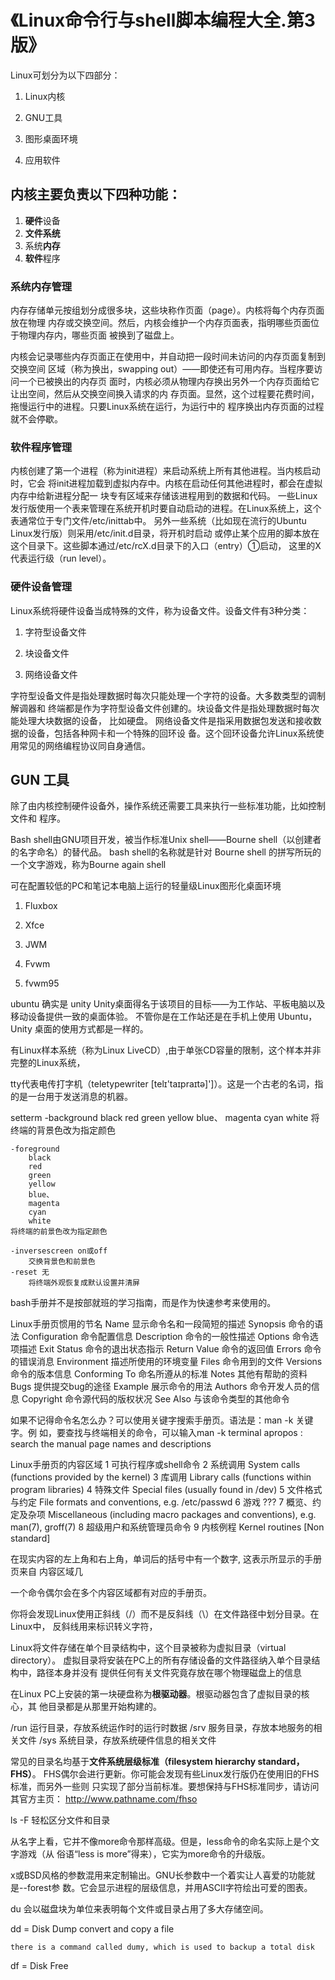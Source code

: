 # 《Linux命令行与shell脚本编程大全.第3版》

Linux可划分为以下四部分：

1. Linux内核

1. GNU工具

1. 图形桌面环境

1. 应用软件


## 内核主要负责以下四种功能：

1. **硬件**设备
2. **文件系统**
3. 系统**内存**
4. **软件**程序

### 系统内存管理

内存存储单元按组划分成很多块，这些块称作页面（page）。内核将每个内存页面放在物理
内存或交换空间。然后，内核会维护一个内存页面表，指明哪些页面位于物理内存内，哪些页面
被换到了磁盘上。

内核会记录哪些内存页面正在使用中，并自动把一段时间未访问的内存页面复制到交换空间
区域（称为换出，swapping out）——即使还有可用内存。当程序要访问一个已被换出的内存页
面时，内核必须从物理内存换出另外一个内存页面给它让出空间，然后从交换空间换入请求的内
存页面。显然，这个过程要花费时间，拖慢运行中的进程。只要Linux系统在运行，为运行中的
程序换出内存页面的过程就不会停歇。

### 软件程序管理

内核创建了第一个进程（称为init进程）来启动系统上所有其他进程。当内核启动时，它会
将init进程加载到虚拟内存中。内核在启动任何其他进程时，都会在虚拟内存中给新进程分配一
块专有区域来存储该进程用到的数据和代码。
一些Linux发行版使用一个表来管理在系统开机时要自动启动的进程。在Linux系统上，这个
表通常位于专门文件/etc/inittab中。
另外一些系统（比如现在流行的Ubuntu Linux发行版）则采用/etc/init.d目录，将开机时启动
或停止某个应用的脚本放在这个目录下。这些脚本通过/etc/rcX.d目录下的入口（entry）①启动，
这里的X代表运行级（run level）。

### 硬件设备管理

Linux系统将硬件设备当成特殊的文件，称为设备文件。设备文件有3种分类：

1. 字符型设备文件

1. 块设备文件

1. 网络设备文件


字符型设备文件是指处理数据时每次只能处理一个字符的设备。大多数类型的调制解调器和
终端都是作为字符型设备文件创建的。块设备文件是指处理数据时每次能处理大块数据的设备，
比如硬盘。
网络设备文件是指采用数据包发送和接收数据的设备，包括各种网卡和一个特殊的回环设
备。这个回环设备允许Linux系统使用常见的网络编程协议同自身通信。

## GUN 工具

除了由内核控制硬件设备外，操作系统还需要工具来执行一些标准功能，比如控制文件和
程序。


Bash shell由GNU项目开发，被当作标准Unix shell——Bourne shell（以创建者的名字命名）的替代品。
bash shell的名称就是针对 Bourne shell 的拼写所玩的一个文字游戏，称为Bourne again shell

可在配置较低的PC和笔记本电脑上运行的轻量级Linux图形化桌面环境

1. Fluxbox

1. Xfce

1. JWM

1. Fvwm

1. fvwm95

ubuntu 确实是 unity
Unity桌面得名于该项目的目标——为工作站、平板电脑以及移动设备提供一致的桌面体验。
不管你是在工作站还是在手机上使用 Ubuntu，Unity 桌面的使用方式都是一样的。


有Linux样本系统（称为Linux LiveCD）,由于单张CD容量的限制，这个样本并非完整的Linux系统，


tty代表电传打字机（teletypewriter  [telɪ'taɪpraɪtə]']）。这是一个古老的名词，指
的是一台用于发送消息的机器。

setterm
    -background
        black
        red
        green
        yellow
        blue、
        magenta
        cyan
        white
    将终端的背景色改为指定颜色

    -foreground
        black
        red
        green
        yellow
        blue、
        magenta
        cyan
        white
    将终端的前景色改为指定颜色

    -inversescreen on或off
        交换背景色和前景色
    -reset 无
        将终端外观恢复成默认设置并清屏


bash手册并不是按部就班的学习指南，而是作为快速参考来使用的。

Linux手册页惯用的节名
    Name            显示命令名和一段简短的描述
    Synopsis        命令的语法
    Configuration   命令配置信息
    Description     命令的一般性描述
    Options         命令选项描述
    Exit Status     命令的退出状态指示
    Return Value    命令的返回值
    Errors          命令的错误消息
    Environment     描述所使用的环境变量
    Files           命令用到的文件
    Versions        命令的版本信息
    Conforming To   命名所遵从的标准
    Notes           其他有帮助的资料
    Bugs            提供提交bug的途径
    Example         展示命令的用法
    Authors         命令开发人员的信息
    Copyright       命令源代码的版权状况
    See Also        与该命令类型的其他命令

如果不记得命令名怎么办？可以使用关键字搜索手册页。语法是：man -k 关键字。例
如，要查找与终端相关的命令，可以输入man -k terminal
    apropos : search the manual page names and descriptions


Linux手册页的内容区域
    1 可执行程序或shell命令
    2 系统调用  System calls (functions provided by the kernel)
    3 库调用    Library calls (functions within program libraries)
    4 特殊文件  Special files (usually found in /dev)
    5 文件格式与约定    File formats and conventions, e.g. /etc/passwd
    6 游戏
    ??? 7 概览、约定及杂项  Miscellaneous (including macro packages and conventions), e.g. man(7), groff(7)
    8 超级用户和系统管理员命令
    9 内核例程  Kernel routines [Non standard]

在现实内容的左上角和右上角，单词后的括号中有一个数字, 这表示所显示的手册页来自
内容区域几

一个命令偶尔会在多个内容区域都有对应的手册页。

你将会发现Linux使用正斜线（/）而不是反斜线（\）在文件路径中划分目录。在Linux中，
反斜线用来标识转义字符，

Linux将文件存储在单个目录结构中，这个目录被称为虚拟目录（virtual directory）。
虚拟目录将安装在PC上的所有存储设备的文件路径纳入单个目录结构中，路径本身并没有
提供任何有关文件究竟存放在哪个物理磁盘上的信息

在Linux PC上安装的第一块硬盘称为**根驱动器**。根驱动器包含了虚拟目录的核心，其
他目录都是从那里开始构建的。

/run 运行目录，存放系统运作时的运行时数据
/srv 服务目录，存放本地服务的相关文件
/sys 系统目录，存放系统硬件信息的相关文件

常见的目录名均基于**文件系统层级标准（filesystem hierarchy standard，FHS）**。
FHS偶尔会进行更新。你可能会发现有些Linux发行版仍在使用旧的FHS标准，而另外一些则
只实现了部分当前标准。要想保持与FHS标准同步，请访问其官方主页：
    http://www.pathname.com/fhso

ls -F 轻松区分文件和目录

从名字上看，它并不像more命令那样高级。但是，less命令的命名实际上是个文字游戏（从
俗语“less is more”得来），它实为more命令的升级版。

x或BSD风格的参数混用来定制输出。GNU长参数中一个着实让人喜爱的功能就是--forest参
数。它会显示进程的层级信息，并用ASCII字符绘出可爱的图表。

du 会以磁盘块为单位来表明每个文件或目录占用了多大存储空间。

dd = Disk Dump 
    convert and copy a file

    there is a command called dumy, which is used to backup a total disk

df = Disk Free

